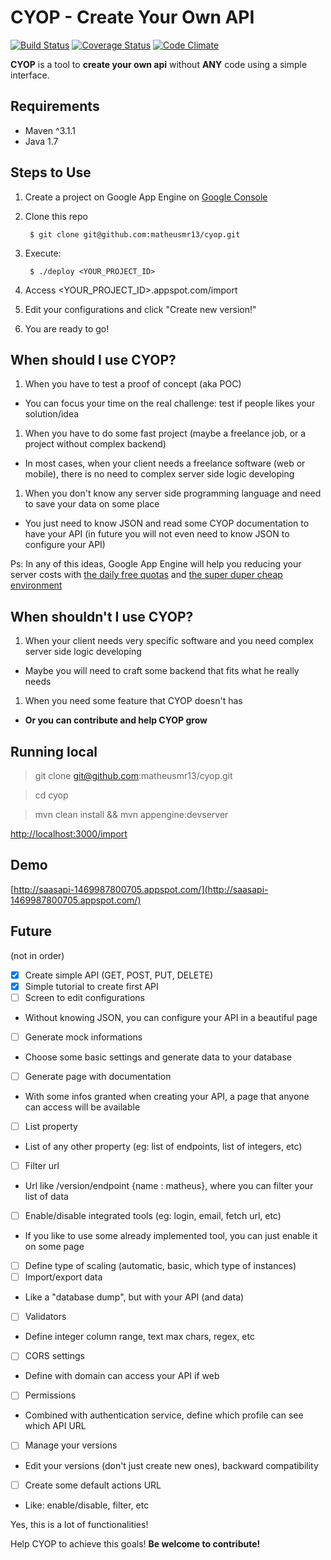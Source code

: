 # CYOP - Create Your Own API
[![Build Status](https://travis-ci.org/matheusmr13/cyop.svg?branch=master)](https://travis-ci.org/matheusmr13/cyop)
[![Coverage Status](https://coveralls.io/repos/github/matheusmr13/cyop/badge.svg?branch=master)](https://coveralls.io/github/matheusmr13/cyop?branch=master)
[![Code Climate](https://codeclimate.com/github/matheusmr13/cyop/badges/gpa.svg)](https://codeclimate.com/github/matheusmr13/cyop)

**CYOP** is a tool to **create your own api** without **ANY** code using a simple interface.

## Requirements

- Maven ^3.1.1
- Java 1.7

## Steps to Use

1. Create a project on Google App Engine on [Google Console](https://console.developers.google.com/)
1. Clone this repo

        $ git clone git@github.com:matheusmr13/cyop.git

1. Execute:

        $ ./deploy <YOUR_PROJECT_ID>

1. Access \<YOUR_PROJECT_ID\>.appspot.com/import
1. Edit your configurations and click "Create new version!"
1. You are ready to go!

## When should I use CYOP?

1. When you have to test a proof of concept (aka POC) 
  * You can focus your time on the real challenge: test if people likes your solution/idea
1. When you have to do some fast project (maybe a freelance job, or a project without complex backend)
  * In most cases, when your client needs a freelance software (web or mobile), there is no need to complex server side logic developing
1. When you don't know any server side programming language and need to save your data on some place
  * You just need to know JSON and read some CYOP documentation to have your API (in future you will not even need to know JSON to configure your API)

Ps: In any of this ideas, Google App Engine will help you reducing your server costs with [the daily free quotas](https://cloud.google.com/appengine/docs/quotas) and [the super duper cheap environment](https://cloud.google.com/appengine/pricing)

## When shouldn't I use CYOP?

1. When your client needs very specific software and you need complex server side logic developing
  * Maybe you will need to craft some backend that fits what he really needs
1. When you need some feature that CYOP doesn't has 
  * **Or you can contribute and help CYOP grow**
  
## Running local

> git clone git@github.com:matheusmr13/cyop.git

> cd cyop

> mvn clean install && mvn appengine:devserver

[http://localhost:3000/import](http://localhost:3000/import)

## Demo

[http://saasapi-1469987800705.appspot.com/](http://saasapi-1469987800705.appspot.com/)

## Future

 (not in order)
 - [x] Create simple API (GET, POST, PUT, DELETE)
 - [x] Simple tutorial to create first API
 - [ ] Screen to edit configurations
  * Without knowing JSON, you can configure your API in a beautiful page
 - [ ] Generate mock informations
  * Choose some basic settings and generate data to your database
 - [ ] Generate page with documentation
  * With some infos granted when creating your API, a page that anyone can access will be available
 - [ ] List property 
  * List of any other property (eg: list of endpoints, list of integers, etc)
 - [ ] Filter url
  * Url like /version/endpoint {name : matheus}, where you can filter your list of data
 - [ ] Enable/disable integrated tools (eg: login, email, fetch url, etc)
  * If you like to use some already implemented tool, you can just enable it on some page
 - [ ] Define type of scaling (automatic, basic, which type of instances)
 - [ ] Import/export data
  * Like a "database dump", but with your API (and data)
 - [ ] Validators
  * Define integer column range, text max chars, regex, etc
 - [ ] CORS settings
  * Define with domain can access your API if web
 - [ ] Permissions
  * Combined with authentication service, define which profile can see which API URL
 - [ ] Manage your versions
  * Edit your versions (don't just create new ones), backward compatibility
 - [ ] Create some default actions URL
  * Like: enable/disable, filter, etc
 
 
 Yes, this is a lot of functionalities!
 
 Help CYOP to achieve this goals! **Be welcome to contribute!**
